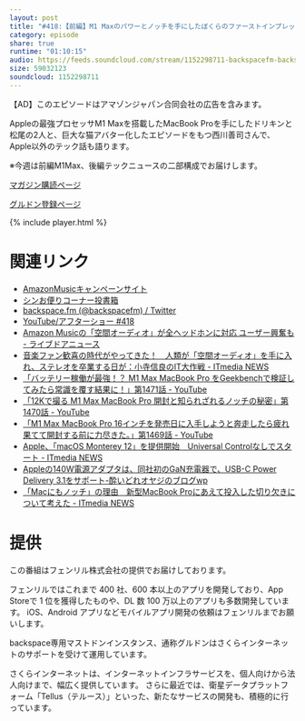 ```yaml
---
layout: post
title: "#418:【前編】M1 Maxのパワーとノッチを手にしたぼくらのファーストインプレッション"
category: episode
share: true
runtime: "01:10:15"
audio: https://feeds.soundcloud.com/stream/1152298711-backspacefm-backspacefm-418-1.mp3
size: 59032123
soundcloud: 1152298711
---
```

【AD】このエピソードはアマゾンジャパン合同会社の広告を含みます。

Appleの最強プロセッサM1 Maxを搭載したMacBook Proを手にしたドリキンと松尾の2人と、巨大な猫アバター化したエピソードをもつ西川善司さんで、Apple以外のテック話も語ります。

※今週は前編M1Max、後編テックニュースの二部構成でお届けします。

[マガジン購読ページ](https://note.com/drikin/m/m55ec296b7655)

[グルドン登録ページ](https://mstdn.guru/invite/3WVHpSMr)

{% include player.html %}

# 関連リンク
* [AmazonMusicキャンペーンサイト](https://amazon.co.jp/back)
* [シンお便りコーナー投書箱](https://forms.gle/NDBngfLwc3jKbLEJ6)
* [backspace.fm (@backspacefm) / Twitter](https://twitter.com/backspacefm)
* [YouTube/アフターショー #418](https://note.com/backspacefm/n/n1e3568559fad)
* [Amazon Musicの「空間オーディオ」が全ヘッドホンに対応 ユーザー興奮も - ライブドアニュース](https://news.livedoor.com/article/detail/21079478/?utm_source=pocket_mylist)
* [音楽ファン歓喜の時代がやってきた！　人類が「空間オーディオ」を手に入れ、ステレオを卒業する日が：小寺信良のIT大作戦 - ITmedia NEWS](https://www.itmedia.co.jp/news/articles/2110/26/news054.html)
* [「バッテリー稼働が最強！？ M1 Max MacBook Pro をGeekbenchで検証してみたら常識を覆す結果に！」第1471話 - YouTube](https://www.youtube.com/watch?v=JRQI0L37b9E)
* [「12Kで撮る M1 Max MacBook Pro 開封と知られざれるノッチの秘密」第1470話 - YouTube](https://www.youtube.com/watch?v=nWZA7388dSY)
* [「M1 Max MacBook Pro 16インチを発売日に入手しようと奔走したら疲れ果てて開封する前に力尽きた。」第1469話 - YouTube](https://www.youtube.com/watch?v=apqfLBv-r8s)
* [Apple、「macOS Monterey 12」を提供開始　Universal Controlなしでスタート - ITmedia NEWS](https://www.itmedia.co.jp/news/articles/2110/26/news078.html)
* [Appleの140W電源アダプタは、同社初のGaN充電器で、USB-C Power Delivery 3.1をサポート-酔いどれオヤジのブログwp](https://minatokobe.com/wp/os-x/apple-silicon-mac/post-78572.html?utm_source=pocket_mylist)
* [「Macにもノッチ」の理由　新型MacBook Proにあえて投入した切り欠きについて考えた - ITmedia NEWS](https://www.itmedia.co.jp/news/articles/2110/19/news078_2.html?utm_source=pocket_mylist)

# 提供

この番組はフェンリル株式会社の提供でお届けしております。

フェンリルではこれまで 400 社、600 本以上のアプリを開発しており、App Storeで 1 位を獲得したものや、DL 数 100 万以上のアプリも多数開発しています。
iOS、Android アプリなどモバイルアプリ開発の依頼はフェンリルまでお願いします。

backspace専用マストドンインスタンス、通称グルドンはさくらインターネットのサポートを受けて運用しています。

さくらインターネットは、インターネットインフラサービスを、個人向けから法人向けまで、幅広く提供しています。
さらに最近では、衛星データプラットフォーム「Tellus（テルース）」といった、新たなサービスの開発も、積極的に行っています。
